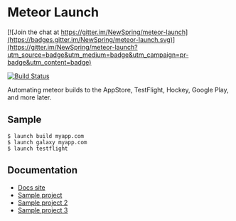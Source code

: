 # Meteor Launch

[![Join the chat at https://gitter.im/NewSpring/meteor-launch](https://badges.gitter.im/NewSpring/meteor-launch.svg)](https://gitter.im/NewSpring/meteor-launch?utm_source=badge&utm_medium=badge&utm_campaign=pr-badge&utm_content=badge)

[![Build Status](https://travis-ci.org/NewSpring/meteor-launch.svg?branch=master)](https://travis-ci.org/NewSpring/meteor-launch)

Automating meteor builds to the AppStore, TestFlight, Hockey, Google Play, and more later.

## Sample

```
$ launch build myapp.com
$ launch galaxy myapp.com
$ launch testflight
```

## Documentation

- [Docs site](http://newspring.github.io/meteor-launch/)
- [Sample project](https://github.com/NewSpring/launch-basic-example)
- [Sample project 2](https://github.com/NewSpring/launch-todos-example)
- [Sample project 3](https://github.com/NewSpring/launch-crosswalk-example)
